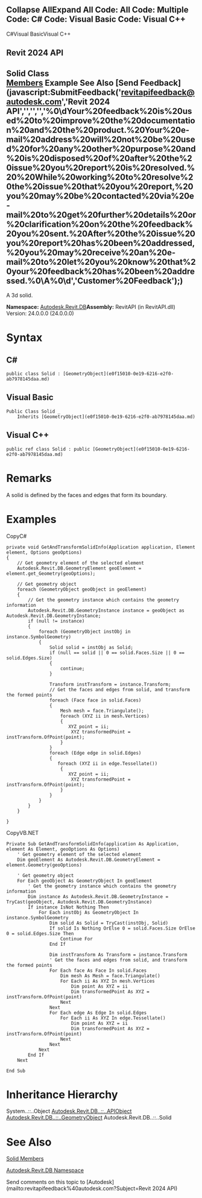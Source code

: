 ﻿

Collapse AllExpand All Code: All Code: Multiple Code: C# Code: Visual Basic Code: Visual C++   
---  
  
C#Visual BasicVisual C++

Revit 2024 API  
---  
Solid Class  
[Members](ed60d240-5dac-cd79-82fc-7ef5b8577301.md) Example See Also [Send Feedback](javascript:SubmitFeedback\('revitapifeedback@autodesk.com','Revit 2024 API','','','','%0\\dYour%20feedback%20is%20used%20to%20improve%20the%20documentation%20and%20the%20product.%20Your%20e-mail%20address%20will%20not%20be%20used%20for%20any%20other%20purpose%20and%20is%20disposed%20of%20after%20the%20issue%20you%20report%20is%20resolved.%20%20While%20working%20to%20resolve%20the%20issue%20that%20you%20report,%20you%20may%20be%20contacted%20via%20e-mail%20to%20get%20further%20details%20or%20clarification%20on%20the%20feedback%20you%20sent.%20After%20the%20issue%20you%20report%20has%20been%20addressed,%20you%20may%20receive%20an%20e-mail%20to%20let%20you%20know%20that%20your%20feedback%20has%20been%20addressed.%0\\A%0\\d','Customer%20Feedback'\);)  
---  
  
A 3d solid.

**Namespace:** [Autodesk.Revit.DB](87546ba7-461b-c646-cbb1-2cb8f5bff8b2.md)**Assembly:** RevitAPI (in RevitAPI.dll) Version: 24.0.0.0 (24.0.0.0)

# Syntax

C#  
---  
      
    
    public class Solid : [GeometryObject](e0f15010-0e19-6216-e2f0-ab7978145daa.md)  
  
Visual Basic  
---  
      
    
    Public Class Solid _
    	Inherits [GeometryObject](e0f15010-0e19-6216-e2f0-ab7978145daa.md)  
  
Visual C++  
---  
      
    
    public ref class Solid : public [GeometryObject](e0f15010-0e19-6216-e2f0-ab7978145daa.md)  
  
# Remarks

A solid is defined by the faces and edges that form its boundary.

# Examples

CopyC#
    
    
    private void GetAndTransformSolidInfo(Application application, Element element, Options geoOptions)
    {
        // Get geometry element of the selected element
        Autodesk.Revit.DB.GeometryElement geoElement = element.get_Geometry(geoOptions);
    
        // Get geometry object
        foreach (GeometryObject geoObject in geoElement)
        {
            // Get the geometry instance which contains the geometry information
            Autodesk.Revit.DB.GeometryInstance instance = geoObject as Autodesk.Revit.DB.GeometryInstance;
            if (null != instance)
            {
                foreach (GeometryObject instObj in instance.SymbolGeometry)
                {
                    Solid solid = instObj as Solid;
                    if (null == solid || 0 == solid.Faces.Size || 0 == solid.Edges.Size)
                    {
                        continue;
                    }
    
                    Transform instTransform = instance.Transform;
                    // Get the faces and edges from solid, and transform the formed points
                    foreach (Face face in solid.Faces)
                    {
                        Mesh mesh = face.Triangulate();
                        foreach (XYZ ii in mesh.Vertices)
                        {
                           XYZ point = ii;
                            XYZ transformedPoint = instTransform.OfPoint(point);
                        }
                    }
                    foreach (Edge edge in solid.Edges)
                    {
                       foreach (XYZ ii in edge.Tessellate())
                        {
                           XYZ point = ii;
                            XYZ transformedPoint = instTransform.OfPoint(point);
                        }
                    }
                }
            }
        }
    
    }

CopyVB.NET
    
    
    Private Sub GetAndTransformSolidInfo(application As Application, element As Element, geoOptions As Options)
        ' Get geometry element of the selected element
        Dim geoElement As Autodesk.Revit.DB.GeometryElement = element.Geometry(geoOptions)
    
        ' Get geometry object
        For Each geoObject As GeometryObject In geoElement
            ' Get the geometry instance which contains the geometry information
            Dim instance As Autodesk.Revit.DB.GeometryInstance = TryCast(geoObject, Autodesk.Revit.DB.GeometryInstance)
            If instance IsNot Nothing Then
                For Each instObj As GeometryObject In instance.SymbolGeometry
                    Dim solid As Solid = TryCast(instObj, Solid)
                    If solid Is Nothing OrElse 0 = solid.Faces.Size OrElse 0 = solid.Edges.Size Then
                        Continue For
                    End If
    
                    Dim instTransform As Transform = instance.Transform
                    ' Get the faces and edges from solid, and transform the formed points
                    For Each face As Face In solid.Faces
                        Dim mesh As Mesh = face.Triangulate()
                        For Each ii As XYZ In mesh.Vertices
                            Dim point As XYZ = ii
                            Dim transformedPoint As XYZ = instTransform.OfPoint(point)
                        Next
                    Next
                    For Each edge As Edge In solid.Edges
                        For Each ii As XYZ In edge.Tessellate()
                            Dim point As XYZ = ii
                            Dim transformedPoint As XYZ = instTransform.OfPoint(point)
                        Next
                    Next
                Next
            End If
        Next
    
    End Sub

# Inheritance Hierarchy

System..::..Object [Autodesk.Revit.DB..::..APIObject](beb86ef5-39ad-3f0d-0cd9-0c929387a2bb.md) [Autodesk.Revit.DB..::..GeometryObject](e0f15010-0e19-6216-e2f0-ab7978145daa.md) Autodesk.Revit.DB..::..Solid

# See Also

[Solid Members](ed60d240-5dac-cd79-82fc-7ef5b8577301.md)

[Autodesk.Revit.DB Namespace](87546ba7-461b-c646-cbb1-2cb8f5bff8b2.md)

Send comments on this topic to [Autodesk](mailto:revitapifeedback%40autodesk.com?Subject=Revit 2024 API)
